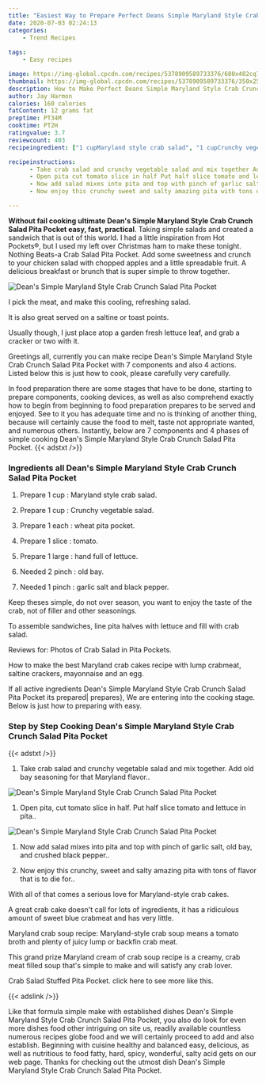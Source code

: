 ```yaml
---
title: "Easiest Way to Prepare Perfect Deans Simple Maryland Style Crab Crunch Salad Pita Pocket"
date: 2020-07-03 02:24:13
categories:
    - Trend Recipes
    
tags:
    - Easy recipes

image: https://img-global.cpcdn.com/recipes/5378909589733376/680x482cq70/deans-simple-maryland-style-crab-crunch-salad-pita-pocket-recipe-main-photo.jpg
thumbnail: https://img-global.cpcdn.com/recipes/5378909589733376/350x250cq70/deans-simple-maryland-style-crab-crunch-salad-pita-pocket-recipe-main-photo.jpg
description: How to Make Perfect Deans Simple Maryland Style Crab Crunch Salad Pita Pocket with 7 ingredients and 4 stages of easy cooking.
author: Jay Harmon
calories: 160 calories
fatContent: 12 grams fat
preptime: PT34M
cooktime: PT2H
ratingvalue: 3.7
reviewcount: 403
recipeingredient: ["1 cupMaryland style crab salad", "1 cupCrunchy vegetable salad", "1 eachwheat pita pocket", "1 slicetomato", "1 largehand full of lettuce", "2 pinchold bay", "1 pinchgarlic salt and black pepper"]

recipeinstructions: 
      - Take crab salad and crunchy vegetable salad and mix together Add old bay seasoning for that Maryland flavor 
      - Open pita cut tomato slice in half Put half slice tomato and lettuce in pita 
      - Now add salad mixes into pita and top with pinch of garlic salt old bay and crushed black pepper 
      - Now enjoy this crunchy sweet and salty amazing pita with tons of flavor that is to die for

---
```




**Without fail cooking ultimate Dean&#39;s Simple Maryland Style Crab Crunch Salad Pita Pocket easy, fast, practical**. Taking simple salads and created a sandwich that is out of this world. I had a little inspiration from Hot Pockets®, but I used my left over Christmas ham to make these tonight. Nothing Beats-a Crab Salad Pita Pocket. Add some sweetness and crunch to your chicken salad with chopped apples and a little spreadable fruit. A delicious breakfast or brunch that is super simple to throw together.


![Dean&#39;s Simple Maryland Style Crab Crunch Salad Pita Pocket](https://img-global.cpcdn.com/recipes/5378909589733376/680x482cq70/deans-simple-maryland-style-crab-crunch-salad-pita-pocket-recipe-main-photo.jpg "Dean&#39;s Simple Maryland Style Crab Crunch Salad Pita Pocket")



I pick the meat, and make this cooling, refreshing salad.

It is also great served on a saltine or toast points.

Usually though, I just place atop a garden fresh lettuce leaf, and grab a cracker or two with it.


Greetings all, currently you can make recipe Dean&#39;s Simple Maryland Style Crab Crunch Salad Pita Pocket with 7 components and also 4 actions. Listed below this is just how to cook, please carefully very carefully.

In food preparation there are some stages that have to be done, starting to prepare components, cooking devices, as well as also comprehend exactly how to begin from beginning to food preparation prepares to be served and enjoyed. See to it you has adequate time and no is thinking of another thing, because will certainly cause the food to melt, taste not appropriate wanted, and numerous others. Instantly, below are 7 components and 4 phases of simple cooking Dean&#39;s Simple Maryland Style Crab Crunch Salad Pita Pocket.
{{< adstxt />}}

### Ingredients all Dean&#39;s Simple Maryland Style Crab Crunch Salad Pita Pocket


1. Prepare 1 cup : Maryland style crab salad.

1. Prepare 1 cup : Crunchy vegetable salad.

1. Prepare 1 each : wheat pita pocket.

1. Prepare 1 slice : tomato.

1. Prepare 1 large : hand full of lettuce.

1. Needed 2 pinch : old bay.

1. Needed 1 pinch : garlic salt and black pepper.


Keep theses simple, do not over season, you want to enjoy the taste of the crab, not of filler and other seasonings.

To assemble sandwiches, line pita halves with lettuce and fill with crab salad.

Reviews for: Photos of Crab Salad in Pita Pockets.

How to make the best Maryland crab cakes recipe with lump crabmeat, saltine crackers, mayonnaise and an egg.


If all active ingredients Dean&#39;s Simple Maryland Style Crab Crunch Salad Pita Pocket its prepared| prepares}, We are entering into the cooking stage. Below is just how to preparing with easy.

### Step by Step Cooking Dean&#39;s Simple Maryland Style Crab Crunch Salad Pita Pocket

{{< adstxt />}}


1. Take crab salad and crunchy vegetable salad and mix together. Add old bay seasoning for that Maryland flavor..



![Dean&#39;s Simple Maryland Style Crab Crunch Salad Pita Pocket](https://img-global.cpcdn.com/steps/5819450357972992/160x128cq70/deans-simple-maryland-style-crab-crunch-salad-pita-pocket-recipe-step-1-photo.jpg" "Dean&#39;s Simple Maryland Style Crab Crunch Salad Pita Pocket")



1. Open pita, cut tomato slice in half. Put half slice tomato and lettuce in pita..



![Dean&#39;s Simple Maryland Style Crab Crunch Salad Pita Pocket](https://img-global.cpcdn.com/steps/5015971498557440/160x128cq70/deans-simple-maryland-style-crab-crunch-salad-pita-pocket-recipe-step-2-photo.jpg" "Dean&#39;s Simple Maryland Style Crab Crunch Salad Pita Pocket")



1. Now add salad mixes into pita and top with pinch of garlic salt, old bay, and crushed black pepper..



1. Now enjoy this crunchy, sweet and salty amazing pita with tons of flavor that is to die for..




With all of that comes a serious love for Maryland-style crab cakes.

A great crab cake doesn&#39;t call for lots of ingredients, it has a ridiculous amount of sweet blue crabmeat and has very little.

Maryland crab soup recipe: Maryland-style crab soup means a tomato broth and plenty of juicy lump or backfin crab meat.

This grand prize Maryland cream of crab soup recipe is a creamy, crab meat filled soup that&#39;s simple to make and will satisfy any crab lover.

Crab Salad Stuffed Pita Pocket. click here to see more like this.


{{< adslink />}}

Like that formula simple make with established dishes Dean&#39;s Simple Maryland Style Crab Crunch Salad Pita Pocket, you also do look for even more dishes food other intriguing on site us, readily available countless numerous recipes globe food and we will certainly proceed to add and also establish. Beginning with cuisine healthy and balanced easy, delicious, as well as nutritious to food fatty, hard, spicy, wonderful, salty acid gets on our web page. Thanks for checking out the utmost dish Dean&#39;s Simple Maryland Style Crab Crunch Salad Pita Pocket.
